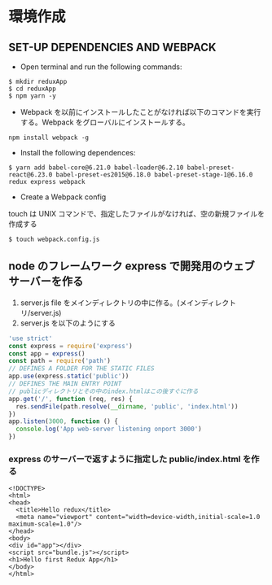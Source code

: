 # 環境作成

## SET-UP DEPENDENCIES AND WEBPACK

* Open terminal and run the following commands:

```
$ mkdir reduxApp
$ cd reduxApp
$ npm yarn -y
```

* Webpack を以前にインストールしたことがなければ以下のコマンドを実行する。Webpack をグローバルにインストールする。

```
npm install webpack -g
```

* Install the following dependences:

```
$ yarn add babel-core@6.21.0 babel-loader@6.2.10 babel-preset-react@6.23.0 babel-preset-es2015@6.18.0 babel-preset-stage-1@6.16.0 redux express webpack
```

* Create a Webpack config

touch は UNIX コマンドで、指定したファイルがなければ、空の新規ファイルを作成する

```
$ touch webpack.config.js
```

## node のフレームワーク express で開発用のウェブサーバーを作る

1. server.js file をメインディレクトリの中に作る。\(メインディレクトリ/server.js\)
2. server.js を以下のようにする

```js
'use strict'
const express = require('express')
const app = express()
const path = require('path')
// DEFINES A FOLDER FOR THE STATIC FILES
app.use(express.static('public'))
// DEFINES THE MAIN ENTRY POINT
// publicディレクトリとその中のindex.htmlはこの後すぐに作る
app.get('/', function (req, res) {
  res.sendFile(path.resolve(__dirname, 'public', 'index.html'))
})
app.listen(3000, function () {
  console.log('App web-server listening onport 3000')
})
```

### express のサーバーで返すように指定した public/index.html を作る

```
<!DOCTYPE>
<html>
<head>
  <title>Hello redux</title>
  <meta name="viewport" content="width=device-width,initial-scale=1.0 maximum-scale=1.0"/>
</head>
<body>
<div id="app"></div>
<script src="bundle.js"></script>
<h1>Hello first Redux App</h1>
</body>
</html>
```



